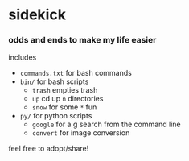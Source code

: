 # sidekick

### odds and ends to make my life easier

includes
- `commands.txt` for bash commands
- `bin/` for bash scripts
	- `trash` empties trash
	- `up` cd up `n` directories
	- `snow` for some `*` fun
- `py/` for python scripts
	- `google` for a g search from the command line
	- `convert` for image conversion

feel free to adopt/share!
